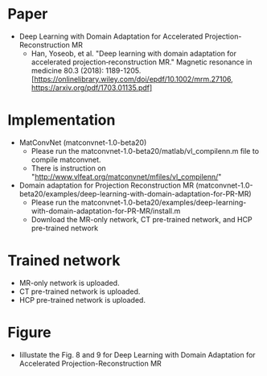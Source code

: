Paper
===============
* Deep Learning with Domain Adaptation for Accelerated Projection-Reconstruction MR
  * Han, Yoseob, et al. "Deep learning with domain adaptation for accelerated projection‐reconstruction MR." Magnetic resonance in medicine 80.3 (2018): 1189-1205. [https://onlinelibrary.wiley.com/doi/epdf/10.1002/mrm.27106, https://arxiv.org/pdf/1703.01135.pdf]

Implementation
===============
* MatConvNet (matconvnet-1.0-beta20)
  * Please run the matconvnet-1.0-beta20/matlab/vl_compilenn.m file to compile matconvnet.
  * There is instruction on "http://www.vlfeat.org/matconvnet/mfiles/vl_compilenn/"
* Domain adaptation for Projection Reconstruction MR (matconvnet-1.0-beta20/examples/deep-learning-with-domain-adaptation-for-PR-MR)
  * Please run the matconvnet-1.0-beta20/examples/deep-learning-with-domain-adaptation-for-PR-MR/install.m
  * Download the MR-only network, CT pre-trained network, and HCP pre-trained network

Trained network
===============
* MR-only network is uploaded.
* CT pre-trained network is uploaded.
* HCP pre-trained network is uploaded.

Figure
===============
* Iillustate the Fig. 8 and 9 for Deep Learning with Domain Adaptation for Accelerated Projection-Reconstruction MR
